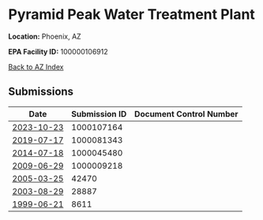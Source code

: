 # Pyramid Peak Water Treatment Plant

**Location:** Phoenix, AZ

**EPA Facility ID:** 100000106912

[Back to AZ Index](../../index.md)

## Submissions

| Date | Submission ID | Document Control Number |
|------|--------------|-------------------------|
| [2023-10-23](submissions/1000107164.md) | 1000107164 |  |
| [2019-07-17](submissions/1000081343.md) | 1000081343 |  |
| [2014-07-18](submissions/1000045480.md) | 1000045480 |  |
| [2009-06-29](submissions/1000009218.md) | 1000009218 |  |
| [2005-03-25](submissions/42470.md) | 42470 |  |
| [2003-08-29](submissions/28887.md) | 28887 |  |
| [1999-06-21](submissions/8611.md) | 8611 |  |
